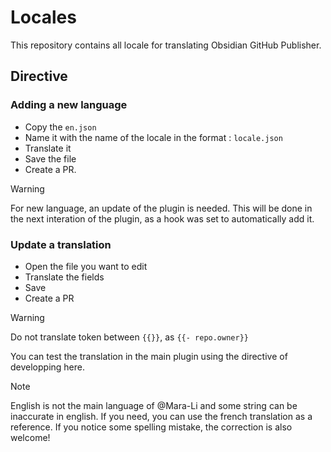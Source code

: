 # Locales

This repository contains all locale for translating Obsidian GitHub Publisher.

## Directive
### Adding a new language
- Copy the `en.json`
- Name it with the name of the locale in the format : `locale.json`
- Translate it
- Save the file
- Create a PR.

> [!warning]
> For new language, an update of the plugin is needed. This will be done in the next interation of the plugin, as a hook was set to automatically add it. 

### Update a translation
- Open the file you want to edit
- Translate the fields
- Save
- Create a PR

 > [!warning]
 > Do not translate token between `{{}}`, as `{{- repo.owner}}`

You can test the translation in the main plugin using the directive of developping here.

> [!NOTE]
> English is not the main language of @Mara-Li and some string can be inaccurate in english. If you need, you can use the french translation as a reference. If you notice some spelling mistake, the correction is also welcome!
